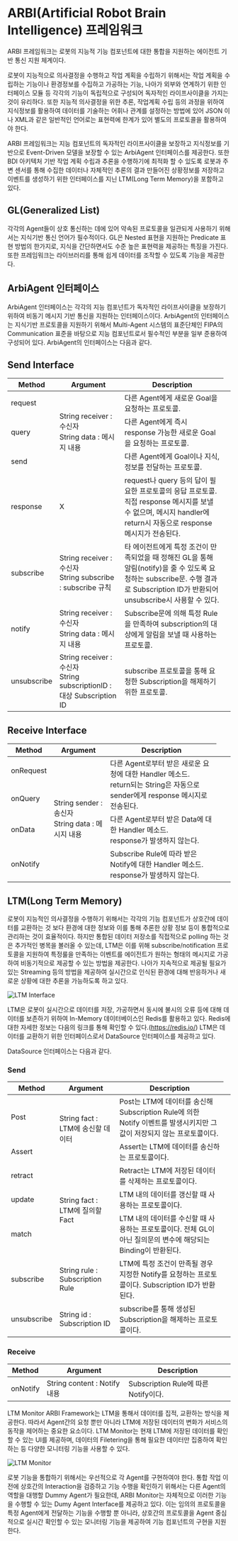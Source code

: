 # ARBI(Artificial Robot Brain Intelligence) 프레임워크
ARBI 프레임워크는 로봇의 지능적 기능 컴포넌트에 대한 통합을 지원하는 에이전트 기반 통신 지원 체계이다.

로봇이 지능적으로 의사결정을 수행하고 작업 계획을 수립하기 위해서는 작업 계획을 수립하는 기능이나 환경정보를 수집하고 가공하는 기능, 나아가 외부와 연계하기 위한 인터페이스 모듈 등 각각의 기능이 독립적으로 구성되어 독자적인 라이프사이클을 가지는 것이 유리하다. 또한 지능적 의사결정을 위한 추론, 작업계획 수립 등의 과정을 위하여 지식정보를 활용하여 데이터를 기술하는 어휘나 관계를 설정하는 방법에 있어 JSON 이나 XML과 같은 일반적인 언어로는 표현력에 한계가 있어 별도의 프로토콜을 활용하여야 한다.

ARBI 프레임워크는 지능 컴포넌트의 독자적인 라이프사이클을 보장하고 지식정보를 기반으로 Event-Driven 모델을 보장할 수 있는 ArbiAgent 인터페이스를 제공한다. 또한 BDI 아키텍처 기반 작업 계획 수립과 추론을 수행하기에 최적화 할 수 있도록 로봇과 주변 센서를 통해 수집한 데이터나 자체적인 추론의 결과 만들어진 상황정보를 저장하고 이벤트를 생성하기 위한 인터페이스를 지닌 LTM(Long Term Memory)을 포함하고 있다.

## GL(Generalized List)
각각의 Agent들이 상호 통신하는 데에 있어 약속된 프로토콜을 일관되게 사용하기 위해서는 지식기반 통신 언어가 필수적이다. GL은 Nested 표현을 지원하는 Predicate 표현 방법의 한가지로, 지식을 간단하면서도 수준 높은 표현력을 제공하는 특징을 가진다. 또한 프레임워크는 라이브러리를 통해 쉽게 데이터를 조작할 수 있도록 기능을 제공한다.

## ArbiAgent 인터페이스
ArbiAgent 인터페이스는 각각의 지능 컴포넌트가 독자적인 라이프사이클을 보장하기 위하여 비동기 메시지 기반 통신을 지원하는 인터페이스이다.
ArbiAgent의 인터페이스는 지식기반 프로토콜을 지원하기 위해서 Multi-Agent 시스템의 표준단체인 FIPA의 Communication 표준을 바탕으로 지능 컴포넌트로서 필수적인 부분을 일부 준용하여 구성되어 있다. ArbiAgent의 인터페이스는 다음과 같다.

## Send Interface
|Method|Argument|Description|
|---|---|---|
|request<td rowspan=3>String receiver : 수신자<br>String data : 메시지 내용|다른 Agent에게 새로운 Goal을 요청하는 프로토콜.|
|query|다른 Agent에게 즉시 response 가능한 새로운 Goal을 요청하는 프로토콜.|
|send|다른 Agent에게 Goal이나 지식, 정보를 전달하는 프로토콜.|
|response|X|request나 query 등의 답이 필요한 프로토콜의 응답 프로토콜. 직접 response 메시지를 보낼 수 없으며, 메시지 handler에 return시 자동으로 response 메시지가 전송된다.|
|subscribe|String receiver : 수신자<br>String subscribe : subscribe 규칙|타 에이전트에게 특정 조건이 만족되었을 때 정해진 GL을 통해 알림(notify)을 줄 수 있도록 요청하는 subscribe문. 수행 결과로 Subscription ID가 반환되어 unsubscribe시 사용할 수 있다.|
|notify|String receiver : 수신자<br>String data : 메시지 내용|Subscribe문에 의해 특정 Rule을 만족하여 subscription의 대상에게 알림을 보낼 때 사용하는 프로토콜.|
|unsubscribe|String receiver : 수신자<br>String subscriptionID : 대상 Subscription ID|subscribe 프로토콜을 통해 요청한 Subscription을 해제하기 위한 프로토콜.|

## Receive Interface
|Method|Argument|Description|
|---|---|---|
|onRequest<td rowspan=4>String sender : 송신자<br>String data : 메시지 내용<td rowspan=2>다른 Agent로부터 받은 새로운 요청에 대한 Handler 메소드.<br>return되는 String은 자동으로 sender에게 response 메시지로 전송된다.|
|onQuery|
|onData|다른 Agent로부터 받은 Data에 대한 Handler 메소드. <br>response가 발생하지 않는다.|
|onNotify|Subscribe Rule에 따라 받은 Notify에 대한 Handler 메소드.<br>response가 발생하지 않는다.|

## LTM(Long Term Memory)
로봇이 지능적인 의사결정을 수행하기 위해서는 각각의 기능 컴포넌트가 상호간에 데이터를 교환하는 것 보다 환경에 대한 정보와 이를 통해 추론한 상황 정보 등이 통합적으로 관리하는 것이 효율적이다. 하지만 통합된 데이터 저장소를 직접적으로 polling 하는 것은 추가적인 병목을 볼러올 수 있는데, LTM은 이를 위해 subscribe/notification 프로토콜을 지원하여 특정룰을 만족하는 이벤트를 에이전트가 원하는 형태의 메시지로 가공하여 비동기적으로 제공할 수 있는 방법을 제공한다. 나아가 지속적으로 제공될 필요가 있는 Streaming 등의 방법을 제공하여 실시간으로 인식된 환경에 대해 반응하거나 새로운 상황에 대한 추론을 가능하도록 하고 있다.

![LTM Interface]("./LTM.png")

LTM은 로봇이 실시간으로 데이터를 저장, 가공하면서 동시에 불시의 오류 등에 대해 데이터를 보존하기 위하여 In-Memory 데이터베이스인 Redis를 활용하고 있다. Redis에 대한 자세한 정보는 다음의 링크를 통해 확인할 수 있다.(https://redis.io/)
LTM은 데이터를 교환하기 위한 인터페이스로서 DataSource 인터페이스를 제공하고 있다.

DataSource 인터페이스는 다음과 같다.

### Send
|Method|Argument|Description|
|---|---|---|
|Post<td rowspan=2>String fact : LTM에 송신할 데이터|Post는 LTM에 데이터를 송신해 Subscription Rule에 의한 Notify 이벤트를 발생시키지만 그 값이 저장되지 않는 프로토콜이다.|
|Assert|Assert는 LTM에 데이터를 송신하는 프로토콜이다.|
|retract<td rowspan=3>String fact : LTM에 질의할 Fact|Retract는 LTM에 저장된 데이터를 삭제하는 프로토콜이다.|
|update|LTM 내의 데이터를 갱신할 때 사용하는 프로토콜이다.|
|match|LTM 내의 데이터를 수신할 때 사용하는 프로토콜이다. 전체 GL이 아닌 질의문의 변수에 해당되는 Binding이 반환된다.|
|subscribe|String rule : Subscription Rule|LTM에 특정 조건이 만족될 경우 지정한 Notify를 요청하는 프로토콜이다. Subscription ID가 반환된다.|
|unsubscribe|String id : Subscription ID|subscribe를 통해 생성된 Subscription을 해제하는 프로토콜이다.|


### Receive
|Method|Argument|Description|
|---|---|---|
|onNotify|String content : Notify 내용|Subscription Rule에 따른 Notify이다.|

LTM Monitor
ARBI Framework는 LTM을 통해서 데이터를 집적, 교환하는 방식을 제공한다. 따라서 Agent간의 요청 뿐만 아니라 LTM에 저장된 데이터의 변화가 서비스의 동작을 제어하는 중요한 요소이다. LTM Monitor는 현재 LTM에 저장된 데이터를 확인할 수 있는 UI를 제공하며, 데이터의 Filetering을 통해 필요한 데이터만 집중하여 확인하는 등 다양한 모니터링 기능을 사용할 수 있다.

![LTM Monitor]("./LTMMonitor.png")

로봇 기능을 통합하기 위해서는 우선적으로 각 Agent를 구현하여야 한다. 통합 작업 이전에 상호간의 Interaction을 검증하고 기능 수행을 확인하기 위해서는 다른 Agent의 역할을 대행할 Dummy Agent가 필요한데, ARBI Monitor는 자체적으로 이러한 기능을 수행할 수 있는 Dumy Agent Interface를 제공하고 있다. 이는 임의의 프로토콜을 특정 Agent에게 전달하는 기능을 수행할 뿐 아니라, 상호간의 프로토콜을 Agent 중심적으로 실시간 확인할 수 있는 모니터링 기능을 제공하여 기능 컴포넌트의 구현을 지원한다.
